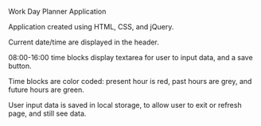 Work Day Planner Application

Application created using HTML, CSS, and jQuery.

Current date/time are displayed in the header.

08:00-16:00 time blocks display textarea for user to input data, and a save button.

Time blocks are color coded: present hour is red, past hours are grey, and future hours are green.

User input data is saved in local storage, to allow user to exit or refresh page, and still see data.
